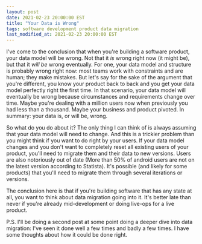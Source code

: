 ```yaml
---
layout: post
date: 2021-02-23 20:00:00 EST
title: "Your Data is Wrong"
tags: software development product data migration
last_modified_at: 2021-02-23 20:00:00 EST
---
```


I've come to the conclusion that when you're building a software product, your data model will be wrong. Not that it *is* wrong right now (it might be), but that it *will be* wrong eventually. For one, your data model and structure is probably wrong right now: most teams work with constraints and are human; they make mistakes. But let's say for the sake of the argument that you're different, you know your product back to back and you get your data model perfectly right the first time. In that scenario, your data model will eventually be wrong because circumstances and requirements change over time. Maybe you're dealing with a million users now when previously you had less than a thousand. Maybe your business and product pivoted. In summary: your data is, or will be, wrong.

So what do you do about it? The only thing I can think of is always assuming that your data model will need to change. And this is a trickier problem than you might think if you want to do right by your users. If your data model changes and you don't want to completely reset all existing users of your product, you'll need to migrate them and their data to new versions. Users are also notoriously out of date (More than 50% of android users are not on the latest version according to Statista). It's possible (and likely for some products) that you'll need to migrate them through several iterations or versions.

The conclusion here is that if you're building software that has any state at all, you want to think about data migration going into it. It's better late than never if you're already mid-development or doing live-ops for a live product.

P.S. I'll be doing a second post at some point doing a deeper dive into data migration: I've seen it done well a few times and badly a few times. I have some thoughts about how it could be done right.

